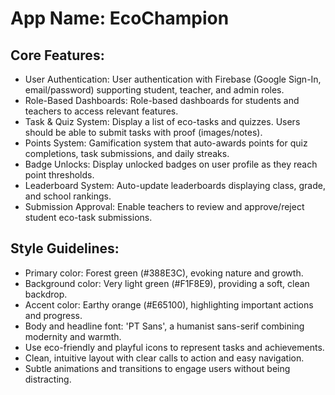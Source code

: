 # **App Name**: EcoChampion

## Core Features:

- User Authentication: User authentication with Firebase (Google Sign-In, email/password) supporting student, teacher, and admin roles.
- Role-Based Dashboards: Role-based dashboards for students and teachers to access relevant features.
- Task & Quiz System: Display a list of eco-tasks and quizzes. Users should be able to submit tasks with proof (images/notes).
- Points System: Gamification system that auto-awards points for quiz completions, task submissions, and daily streaks.
- Badge Unlocks: Display unlocked badges on user profile as they reach point thresholds.
- Leaderboard System: Auto-update leaderboards displaying class, grade, and school rankings.
- Submission Approval: Enable teachers to review and approve/reject student eco-task submissions.

## Style Guidelines:

- Primary color: Forest green (#388E3C), evoking nature and growth.
- Background color: Very light green (#F1F8E9), providing a soft, clean backdrop.
- Accent color: Earthy orange (#E65100), highlighting important actions and progress.
- Body and headline font: 'PT Sans', a humanist sans-serif combining modernity and warmth.
- Use eco-friendly and playful icons to represent tasks and achievements.
- Clean, intuitive layout with clear calls to action and easy navigation.
- Subtle animations and transitions to engage users without being distracting.